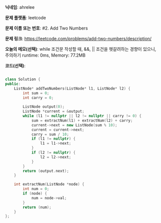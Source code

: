 **닉네임**: ahrelee

**문제 플랫폼**: leetcode

**문제 이름 또는 번호**: #2. Add Two Numbers

**문제 링크**: https://leetcode.com/problems/add-two-numbers/description/

**오늘의 메모(선택)**: while 조건문 작성할 때, &&, || 조건을 헷갈려하는 경향이 있으니, 주의하기
runtime: 0ms, Memory: 77.2MB

**코드(선택)**:

```cpp

class Solution {
public:
    ListNode* addTwoNumbers(ListNode* l1, ListNode* l2) {
        int sum = 0;
        int carry = 0;
        
        ListNode output(0);
        ListNode *current = &output;
        while (l1 != nullptr || l2 != nullptr || carry != 0) {
            sum = extractNum(l1) + extractNum(l2) + carry;
            current->next = new ListNode(sum % 10);
            current = current->next;
            carry = sum / 10;
            if (l1 != nullptr) {
                l1 = l1->next;
            }
            if (l2 != nullptr) {
                l2 = l2->next;
            }
        }
        return (output.next);
    }

    int extractNum(ListNode *node) {
        int num = 0;
        if (node) {
            num = node->val;
        }
        return (num);
    }
};

```